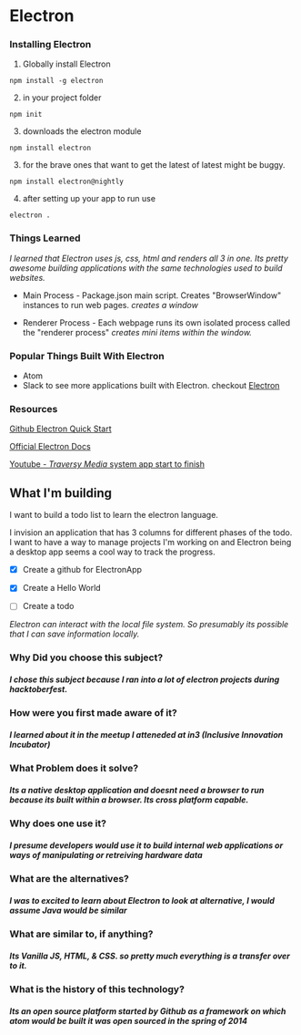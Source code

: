 
# Electron

### Installing Electron

1. Globally install Electron
```
npm install -g electron
```

2. in your project folder
```
npm init
```

3. downloads the electron module
```
npm install electron
```
3. for the brave ones that want to get the latest of latest might be buggy.
```
npm install electron@nightly
```

4. after setting up your app to run use
```
electron .
```

### Things Learned

*I learned that Electron uses js, css, html and renders all 3 in one. Its pretty awesome building applications with the same technologies used to build websites.*

- Main Process - Package.json main script. Creates "BrowserWindow" instances to run web pages.
*creates a window*

- Renderer Process - Each webpage runs its own isolated process called the "renderer process"
*creates mini items within the window.*

### Popular Things Built With Electron
- Atom
- Slack
to see more applications built with Electron. checkout 
[Electron](https://electron.atom.io/apps)


### Resources 

[Github Electron Quick Start](https://github.com/electron/electron-quick-start)

[Official Electron Docs](https://electronjs.org/docs)

[Youtube - *Traversy Media* system app start to finish](https://www.youtube.com/watch?v=mr9Mtm_TRpw)

## What I'm building
I want to build a todo list to learn the electron language. 

I invision an application that has 3 columns for different phases of the todo. I want to have a way to manage projects I'm working on and Electron being a desktop app seems a cool way to track the progress.

- [x] Create a github for ElectronApp
- [x] Create a Hello World 
- [ ] Create a todo


*Electron can interact with the local file system. So presumably its possible that I can save information locally.*


### Why Did you choose this subject?
##### *I chose this subject because I ran into a lot of electron projects during hacktoberfest.*

### How were you first made aware of it?
##### *I learned about it in the meetup I atteneded at in3 (Inclusive Innovation Incubator)*

### What Problem does it solve?
##### *Its a native desktop application and doesnt need a browser to run because its built within a browser. Its cross platform capable.*

### Why does one use it?
##### *I presume developers would use it to build internal web applications or ways of manipulating or retreiving hardware data*

### What are the alternatives?
##### *I was to excited to learn about Electron to look at alternative, I would assume Java would be similar*

### What are similar to, if anything?
##### *Its Vanilla JS, HTML, & CSS. so pretty much everything is a transfer over to it.*

### What is the history of this technology?
##### *Its an open source platform started by Github as a framework on which atom would be built it was open sourced in the spring of 2014*